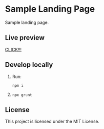 # Sample Landing Page

Sample landing page.

## Live preview

[CLICK!!!](https://gusteg.github.io/caprine-LP/)

## Develop locally

1. Run:

    ```
    npm i
    ```
2. 
    ```
    npx grunt
    ```
    
## License

This project is licensed under the MIT License.
